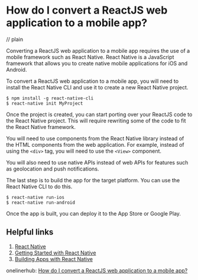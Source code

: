 # How do I convert a ReactJS web application to a mobile app?
// plain

Converting a ReactJS web application to a mobile app requires the use of a mobile framework such as React Native. React Native is a JavaScript framework that allows you to create native mobile applications for iOS and Android.

To convert a ReactJS web application to a mobile app, you will need to install the React Native CLI and use it to create a new React Native project.

```
$ npm install -g react-native-cli
$ react-native init MyProject
```

Once the project is created, you can start porting over your ReactJS code to the React Native project. This will require rewriting some of the code to fit the React Native framework.

You will need to use components from the React Native library instead of the HTML components from the web application. For example, instead of using the `<div>` tag, you will need to use the `<View>` component.

You will also need to use native APIs instead of web APIs for features such as geolocation and push notifications.

The last step is to build the app for the target platform. You can use the React Native CLI to do this.

```
$ react-native run-ios
$ react-native run-android
```

Once the app is built, you can deploy it to the App Store or Google Play.

## Helpful links
1. [React Native](https://facebook.github.io/react-native/)
2. [Getting Started with React Native](https://facebook.github.io/react-native/docs/getting-started.html)
3. [Building Apps with React Native](https://facebook.github.io/react-native/docs/building-apps.html)

onelinerhub: [How do I convert a ReactJS web application to a mobile app?](https://onelinerhub.com/reactjs/how-do-i-convert-a-reactjs-web-application-to-a-mobile-app)